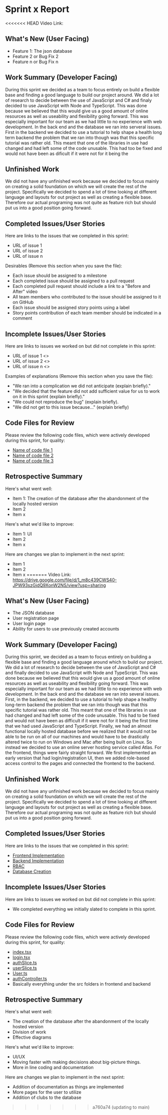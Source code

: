 # Sprint x Report 
<<<<<<< HEAD
Video Link: 
## What's New (User Facing)
 * Feature 1: The json database 
 * Feature 2 or Bug Fix 2
 * Feature n or Bug Fix n

## Work Summary (Developer Facing)
During this sprint we decided as a team to focus entirely on build a flexible base and finding a good language to build our project around. We did a lot of research to decide between the use of JavaScript and C# and finaly decided to use JavaScript with Node and TypeScript. This was done because we believed that this would give us a good amount of online resources as well as useability and flexibility going forward. This was especially important for our team as we had little to no experience with web development. 
In the back end and the database we ran into serveral issues. First in the backend we decided to use a tutorial to help shape a health long term backend the problem that we ran into though was that this specific tutorial was rather old. This meant that one of the libraries in use had changed and had left some of the code unusable. This had too be fixed and would not have been as dificult if it were not for it being the 
## Unfinished Work
We did not have any unfinished work because we decided to focus mainly on creating a solid foundation on which we will create the rest of the project. Specifically we decided to spend a lot of time looking at different language and layouts for out project as well as creating a flexible base. Therefore our actual programing was not quite as feature rich but should put us into a good position going forward.
## Completed Issues/User Stories
Here are links to the issues that we completed in this sprint:

 * URL of issue 1
 * URL of issue 2
 * URL of issue n

 Desirables (Remove this section when you save the file):
  * Each issue should be assigned to a milestone
  * Each completed issue should be assigned to a pull request
  * Each completed pull request should include a link to a "Before and After" video
  * All team members who contributed to the issue should be assigned to it on GitHub
  * Each issue should be assigned story points using a label
  * Story points contribution of each team member should be indicated in a comment
 
 ## Incomplete Issues/User Stories
 Here are links to issues we worked on but did not complete in this sprint:
 
 * URL of issue 1 <<One sentence explanation of why issue was not completed>>
 * URL of issue 2 <<One sentence explanation of why issue was not completed>>
 * URL of issue n <<One sentence explanation of why issue was not completed>>
 
 Examples of explanations (Remove this section when you save the file):
  * "We ran into a complication we did not anticipate (explain briefly)." 
  * "We decided that the feature did not add sufficient value for us to work on it in this sprint (explain briefly)."
  * "We could not reproduce the bug" (explain briefly).
  * "We did not get to this issue because..." (explain briefly)

## Code Files for Review
Please review the following code files, which were actively developed during this sprint, for quality:
 * [Name of code file 1](https://github.com/your_repo/file_extension)
 * [Name of code file 2](https://github.com/your_repo/file_extension)
 * [Name of code file 3](https://github.com/your_repo/file_extension)
 
## Retrospective Summary
Here's what went well:
  * Item 1: The creation of the database after the abandonment of the locally hosted version
  * Item 2
  * Item x
 
Here's what we'd like to improve:
   * Item 1: UI
   * Item 2
   * Item x
  
Here are changes we plan to implement in the next sprint:
   * Item 1
   * Item 2
   * Item x
=======
Video Link: https://drive.google.com/file/d/1_m8c439CWS40-JPW93szGjdQ9XonW2NS/view?usp=sharing

## What's New (User Facing)
 * The JSON database 
 * User registration page
 * User login page
 * Ability for users to use previously created accounts

## Work Summary (Developer Facing)
During this sprint, we decided as a team to focus entirely on building a flexible base and finding a good language around which to build our project. We did a lot of research to decide between the use of JavaScript and C# and finally decided to use JavaScript with Node and TypeScript. This was done because we believed that this would give us a good amount of online resources as well as useability and flexibility going forward. This was especially important for our team as we had little to no experience with web development. 
In the back end and the database we ran into several issues. First, in the backend, we decided to use a tutorial to help shape a healthy long-term backend the problem that we ran into though was that this specific tutorial was rather old. This meant that one of the libraries in use had changed and had left some of the code unusable. This had to be fixed and would not have been as difficult if it were not for it being the first time that we had used JavaScript and TypeScript. Finally, we had an almost functional locally hosted database before we realized that it would not be able to be run on all of our machines and would have to be drastically altered twice to run on Windows and Mac after being built on Linux. So instead we decided to use an online server hosting service called Atlas. For the frontend, things were fairly straight forward. We first implemented an early version that had login/registration UI, then we added role-based access control to the pages and connected the frontend to the backend.

## Unfinished Work
We did not have any unfinished work because we decided to focus mainly on creating a solid foundation on which we will create the rest of the project. Specifically we decided to spend a lot of time looking at different language and layouts for out project as well as creating a flexible base. Therefore our actual programing was not quite as feature rich but should put us into a good position going forward.

## Completed Issues/User Stories
Here are links to the issues that we completed in this sprint:

 * [Frontend Implementation](https://github.com/users/noahschmal/projects/3/views/1?pane=issue&itemId=84422694&issue=noahschmal%7CClubHub%7C10)
 * [Backend Implementation](https://github.com/users/noahschmal/projects/3/views/1?pane=issue&itemId=84422889&issue=noahschmal%7CClubHub%7C12)
 * [RBAC](https://github.com/users/noahschmal/projects/3/views/1?pane=issue&itemId=84422803&issue=noahschmal%7CClubHub%7C11)
 * [Database Creation](https://github.com/users/noahschmal/projects/3/views/1?pane=issue&itemId=84422162&issue=noahschmal%7CClubHub%7C9)

 ## Incomplete Issues/User Stories
 Here are links to issues we worked on but did not complete in this sprint:
 
 * We completed everything we initially slated to complete in this sprint.

## Code Files for Review
Please review the following code files, which were actively developed during this sprint, for quality:
 * [index.tsx](https://github.com/noahschmal/ClubHub/blob/main/frontend/src/index.tsx)
 * [login.tsx](https://github.com/noahschmal/ClubHub/blob/main/frontend/src/pages/Login.tsx)
 * [authSlice.ts](https://github.com/noahschmal/ClubHub/blob/main/frontend/src/slices/authSlice.ts)
 * [userSlice.ts](https://github.com/noahschmal/ClubHub/blob/main/frontend/src/slices/userSlice.ts)
 * [User.ts](https://github.com/noahschmal/ClubHub/blob/main/backend/src/models/User.ts)
 * [authController.ts](https://github.com/noahschmal/ClubHub/blob/main/backend/src/controllers/authController.ts)
 * Basically everything under the src folders in frontend and backend
 
## Retrospective Summary
Here's what went well:
  * The creation of the database after the abandonment of the locally hosted version
  * Division of work
  * Effective diagrams
 
Here's what we'd like to improve:
   * UI/UX
   * Moving faster with making decisions about big-picture things.
   * More in line coding and documentation
  
Here are changes we plan to implement in the next sprint:
   * Addition of documentation as things are implemented
   * More pages for the user to utilize
   * Addition of clubs to the database
>>>>>>> a760a74 (updating to main)
